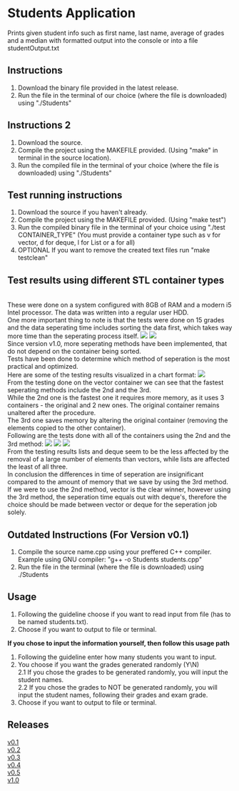 # Students Application 
Prints given student info such as first name, last name, average of grades and a median with formatted output into the console or into a file studentOutput.txt

## Instructions

1. Download the binary file provided in the latest release.
2. Run the file in the terminal of our choice  (where the file is downloaded) using "./Students"

## Instructions 2

1. Download the source.
2. Compile the project using the MAKEFILE provided. (Using "make" in terminal in the source location).
3. Run the compiled file in the terminal of your choice (where the file is downloaded) using "./Students"

## Test running instructions

1. Download the source if you haven't already.
2. Compile the project using the MAKEFILE provided. (Using "make test")
3. Run the compiled binary file in the terminal of your choice using "./test CONTAINER_TYPE" (You must provide a container type such as v for vector, d for deque, l for List or a for all)
4. OPTIONAL If you want to remove the created text files run "make testclean"

## Test results using different STL container types
<br />These were done on a system configured with 8GB of RAM and a modern i5 Intel processor. The data was written into a regular user HDD.
<br />One more important thing to note is that the tests were done on 15 grades and the data seperating time includes sorting the data first, which takes way more time than the seperating process itself.
![](https://i.imgur.com/eF1GYM6.png)
![](https://i.imgur.com/t3gXbmE.png)
<br />Since version v1.0, more seperating methods have been implemented, that do not depend on the container being sorted.
<br />Tests have been done to determine which method of seperation is the most practical and optimized.
<br />Here are some of the testing results visualized in a chart format:
![](https://i.imgur.com/Zx5fQJI.png)
<br />From the testing done on the vector container we can see that the fastest seperating methods include the 2nd and the 3rd.
<br />While the 2nd one is the fastest one it requires more memory, as it uses 3 containers - the original and 2 new ones. The original container remains unaltered after the procedure.
<br />The 3rd one saves memory by altering the original container (removing the elements copied to the other container).
<br />Following are the tests done with all of the containers using the 2nd and the 3rd method:
![](https://i.imgur.com/sY2JRvV.png)
![](https://i.imgur.com/cB5JC5w.png)
![](https://i.imgur.com/v34FGhs.png)
<br />From the testing results lists and deque seem to be the less affected by the removal of a large number of elements than vectors, while lists are affected the least of all three.
<br />In conclusion the differences in time of seperation are insignificant compared to the amount of memory that we save by using the 3rd method. If we were to use the 2nd method, vector is the clear winner, however using the 3rd method, the seperation time equals out with deque's, therefore the choice should be made between vector or deque for the seperation job solely.

## Outdated Instructions (For Version v0.1)

1. Compile the source name.cpp using your preffered C++ compiler. Example using GNU compiler: "g++ -o Students students.cpp"
2. Run the file in the terminal (where the file is downloaded) using ./Students
  
## Usage
1. Following the guideline choose if you want to read input from file (has to be named students.txt).
2. Choose if you want to output to file or terminal.

<b>If you chose to input the information yourself, then follow this usage path</b>
1. Following the guideline enter how many students you want to input.
2. You choose if you want the grades generated randomly (Y\N)
<br />2.1 If you chose the grades to be generated randomly, you will input the student names.
<br />2.2 If you chose the grades to NOT be generated randomly, you will input the student names, following their grades and exam grade.
3. Choose if you want to output to file or terminal.


## Releases
 [v0.1](https://github.com/NeonRice/students/releases/tag/v0.1) 
 <br />[v0.2](https://github.com/NeonRice/students/releases/tag/v0.2)
 <br />[v0.3](https://github.com/NeonRice/students/releases/tag/v0.3)
 <br />[v0.4](https://github.com/NeonRice/students/releases/tag/v0.4)
 <br />[v0.5](https://github.com/NeonRice/students/releases/tag/v0.5)
 <br />[v1.0](https://github.com/NeonRice/students/releases/tag/v1.0)

  
